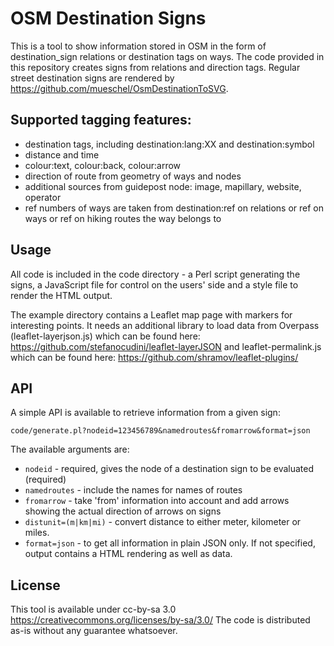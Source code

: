 OSM Destination Signs
=====================

This is a tool to show information stored in OSM in the form of destination_sign relations or destination tags on ways.
The code provided in this repository creates signs from relations and direction tags. Regular street destination signs are rendered by https://github.com/mueschel/OsmDestinationToSVG.


Supported tagging features:
---

* destination tags, including destination:lang:XX and destination:symbol
* distance and time
* colour:text, colour:back, colour:arrow
* direction of route from geometry of ways and nodes
* additional sources from guidepost node: image, mapillary, website, operator
* ref numbers of ways are taken from destination:ref on relations or ref on ways or ref on hiking routes the way belongs to

Usage
---
All code is included in the code directory - a Perl script generating the signs, a JavaScript file for control on the users' side and a style file to render the HTML output.

The example directory contains a Leaflet map page with markers for interesting points. It needs an additional library to load data from Overpass (leaflet-layerjson.js) which can be found here: https://github.com/stefanocudini/leaflet-layerJSON and leaflet-permalink.js which can be found here: https://github.com/shramov/leaflet-plugins/ 

API
---
A simple API is available to retrieve information from a given sign:

`code/generate.pl?nodeid=123456789&namedroutes&fromarrow&format=json`

The available arguments are:

* `nodeid` - required, gives the node of a destination sign to be evaluated (required)
* `namedroutes` - include the names for names of routes
* `fromarrow` - take 'from' information into account and add arrows showing the actual direction of arrows on signs
* `distunit=(m|km|mi)` - convert distance to either meter, kilometer or miles.
* `format=json` - to get all information in plain JSON only. If not specified, output contains a HTML rendering as well as data.



License
---
This tool is available under cc-by-sa 3.0 https://creativecommons.org/licenses/by-sa/3.0/ The code is distributed as-is without any guarantee whatsoever.
